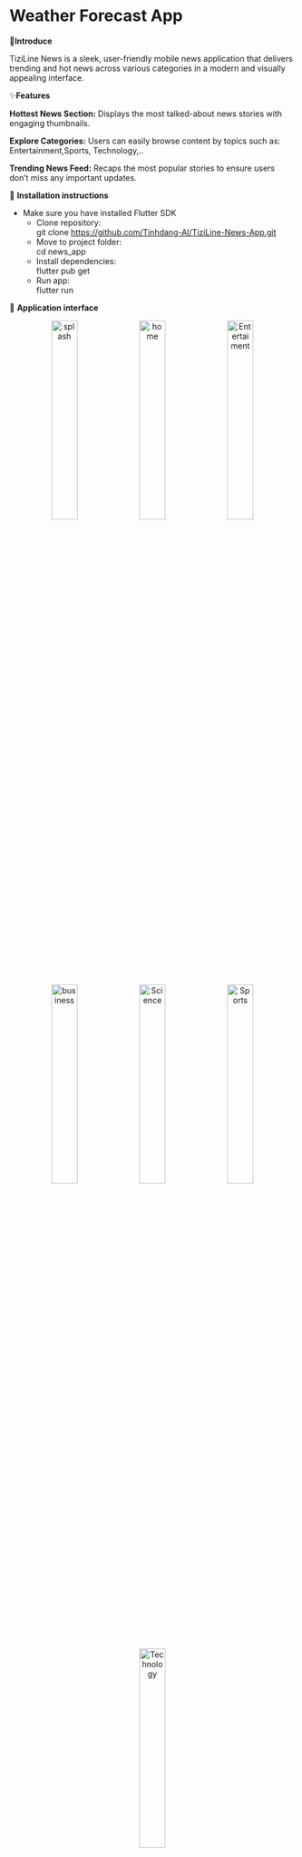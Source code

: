 # Weather Forecast App

📱**Introduce**

TiziLine News is a sleek, user-friendly mobile news application that delivers trending and hot news across various categories in a modern and visually appealing interface.

✨**Features**

**Hottest News Section:** Displays the most talked-about news stories with engaging thumbnails.

**Explore Categories:** Users can easily browse content by topics such as: Entertainment,Sports, Technology,..

**Trending News Feed:** Recaps the most popular stories to ensure users don’t miss any important updates.


📲 **Installation instructions**

 - Make sure you have installed Flutter SDK
   - Clone repository:  
    git clone https://github.com/Tinhdang-AI/TiziLine-News-App.git
   - Move to project folder:  
    cd news_app
   - Install dependencies:  
    flutter pub get
   - Run app:  
    flutter run


📱 **Application interface**
<p align="center">
  <img src="https://github.com/user-attachments/assets/f8037a0f-f6e8-4293-9cb7-807758211dce" alt="splash" width="30%"/>
  <img src="https://github.com/user-attachments/assets/7e382a1e-db44-4a71-b66e-82e9a34fb4be" alt="home" width="30%"/>
  <img src="https://github.com/user-attachments/assets/2ac82814-1b7f-4113-9513-9c092233e967" alt="Entertaiment" width="30%"/>
  <img src="https://github.com/user-attachments/assets/2e0d6335-0db9-4c1c-8956-90b60007cf07" alt="business" width="30%"/>
  <img src="https://github.com/user-attachments/assets/bdd971d4-57cf-42a6-9f34-fb6996d82cf6" alt="Science" width="30%"/>
  <img src="https://github.com/user-attachments/assets/e378fd5d-d9bf-4b18-abc0-f12901fb11ef" alt="Sports" width="30%"/>
  <img src="https://github.com/user-attachments/assets/246adaf3-c9d8-4077-81ca-df28d3f999a7" alt="Technology" width="30%"/>
</p>

🛠️ **Technology**
- **Framework**: Flutter
- **Ngôn ngữ**: Dart
- **UI Components**: Material Design

📲 **Installation instructions**

```
lib/
├── models/                         # Mô hình dữ liệu (Data Models)
│   ├── article_model.dart              # Model cho bài viết
│   ├── category_model.dart             # Model cho danh mục
│   └── show_category.dart              # Model phụ cho hiển thị danh mục
│
├── pages/                          # Giao diện người dùng (UI Screens)
│   ├── article_view.dart               # Trang hiển thị bài viết
│   ├── category_news.dart              # Trang danh sách tin theo danh mục
│   ├── home.dart                       # Màn hình chính
│   └── onboarding.dart                 # Màn hình giới thiệu khi mở app lần đầu
│
├── services/                       # Xử lý dữ liệu, API, logic dịch vụ
│   ├── data.dart                       # Xử lý dữ liệu nội bộ (tĩnh hoặc giả lập)
│   ├── news.dart                       # Dịch vụ gọi tin tức
│   └── show_category_news.dart         # Dịch vụ lấy tin theo danh mục hiển thị
│
└── main.dart                      # Điểm khởi đầu ứng dụng Flutter

```

